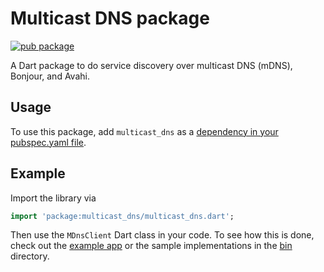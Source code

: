 # Multicast DNS package

[![pub package](https://img.shields.io/pub/v/multicast_dns.svg)](
https://pub.dartlang.org/packages/multicast_dns)

A Dart package to do service discovery over multicast DNS (mDNS), Bonjour, and Avahi.

## Usage
To use this package, add `multicast_dns` as a
[dependency in your pubspec.yaml file](https://flutter.io/platform-plugins/).

## Example

Import the library via
``` dart
import 'package:multicast_dns/multicast_dns.dart';
```

Then use the `MDnsClient` Dart class in your code. To see how this is done,
check out the [example app](example/main.dart) or the sample implementations in
the [bin](bin/) directory.

